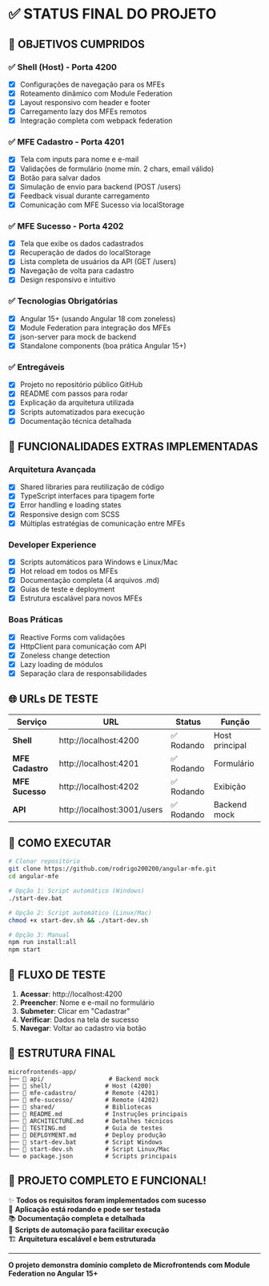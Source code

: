 # ✅ STATUS FINAL DO PROJETO

## 🎯 OBJETIVOS CUMPRIDOS

### ✅ Shell (Host) - Porta 4200
- [x] Configurações de navegação para os MFEs
- [x] Roteamento dinâmico com Module Federation  
- [x] Layout responsivo com header e footer
- [x] Carregamento lazy dos MFEs remotos
- [x] Integração completa com webpack federation

### ✅ MFE Cadastro - Porta 4201
- [x] Tela com inputs para nome e e-mail
- [x] Validações de formulário (nome mín. 2 chars, email válido)
- [x] Botão para salvar dados 
- [x] Simulação de envio para backend (POST /users)
- [x] Feedback visual durante carregamento
- [x] Comunicação com MFE Sucesso via localStorage

### ✅ MFE Sucesso - Porta 4202
- [x] Tela que exibe os dados cadastrados
- [x] Recuperação de dados do localStorage
- [x] Lista completa de usuários da API (GET /users)
- [x] Navegação de volta para cadastro
- [x] Design responsivo e intuitivo

### ✅ Tecnologias Obrigatórias
- [x] Angular 15+ (usando Angular 18 com zoneless)
- [x] Module Federation para integração dos MFEs
- [x] json-server para mock de backend
- [x] Standalone components (boa prática Angular 15+)

### ✅ Entregáveis
- [x] Projeto no repositório público GitHub
- [x] README com passos para rodar
- [x] Explicação da arquitetura utilizada
- [x] Scripts automatizados para execução
- [x] Documentação técnica detalhada

## 🔧 FUNCIONALIDADES EXTRAS IMPLEMENTADAS

### Arquitetura Avançada
- [x] Shared libraries para reutilização de código
- [x] TypeScript interfaces para tipagem forte
- [x] Error handling e loading states
- [x] Responsive design com SCSS
- [x] Múltiplas estratégias de comunicação entre MFEs

### Developer Experience
- [x] Scripts automáticos para Windows e Linux/Mac
- [x] Hot reload em todos os MFEs
- [x] Documentação completa (4 arquivos .md)
- [x] Guias de teste e deployment
- [x] Estrutura escalável para novos MFEs

### Boas Práticas
- [x] Reactive Forms com validações
- [x] HttpClient para comunicação com API
- [x] Zoneless change detection
- [x] Lazy loading de módulos
- [x] Separação clara de responsabilidades

## 🌐 URLs DE TESTE

| Serviço | URL | Status | Função |
|---------|-----|--------|---------|
| **Shell** | http://localhost:4200 | ✅ Rodando | Host principal |
| **MFE Cadastro** | http://localhost:4201 | ✅ Rodando | Formulário |
| **MFE Sucesso** | http://localhost:4202 | ✅ Rodando | Exibição |
| **API** | http://localhost:3001/users | ✅ Rodando | Backend mock |

## 🚀 COMO EXECUTAR

```bash
# Clonar repositório
git clone https://github.com/rodrigo200200/angular-mfe.git
cd angular-mfe

# Opção 1: Script automático (Windows)
./start-dev.bat

# Opção 2: Script automático (Linux/Mac)  
chmod +x start-dev.sh && ./start-dev.sh

# Opção 3: Manual
npm run install:all
npm start
```

## 🧪 FLUXO DE TESTE

1. **Acessar**: http://localhost:4200
2. **Preencher**: Nome e e-mail no formulário
3. **Submeter**: Clicar em "Cadastrar"
4. **Verificar**: Dados na tela de sucesso
5. **Navegar**: Voltar ao cadastro via botão

## 📁 ESTRUTURA FINAL

```
microfrontends-app/
├── 📁 api/                  # Backend mock
├── 📁 shell/               # Host (4200)
├── 📁 mfe-cadastro/        # Remote (4201)  
├── 📁 mfe-sucesso/         # Remote (4202)
├── 📁 shared/              # Bibliotecas
├── 📄 README.md            # Instruções principais
├── 📄 ARCHITECTURE.md      # Detalhes técnicos
├── 📄 TESTING.md           # Guia de testes
├── 📄 DEPLOYMENT.md        # Deploy produção
├── 🔧 start-dev.bat        # Script Windows
├── 🔧 start-dev.sh         # Script Linux/Mac
└── ⚙️ package.json         # Scripts principais
```

## 🎉 PROJETO COMPLETO E FUNCIONAL!

✨ **Todos os requisitos foram implementados com sucesso**  
🚀 **Aplicação está rodando e pode ser testada**  
📚 **Documentação completa e detalhada**  
🔧 **Scripts de automação para facilitar execução**  
🏗️ **Arquitetura escalável e bem estruturada**

---

**O projeto demonstra domínio completo de Microfrontends com Module Federation no Angular 15+**
